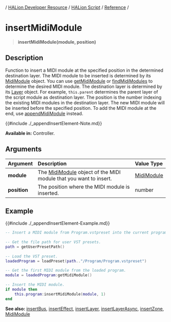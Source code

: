 / [HALion Developer Resource](../../HALion-Developer-Resource.md) / [HALion Script](./HALion-Script.md) / [Reference](./Reference.md) /

# insertMidiModule

>**insertMidiModule(module, position)**

## Description

Function to insert a MIDI module at the specified position in the determined destination layer. The MIDI module to be inserted is determined by its [MidiModule](./MidiModule.md) object. You can use [getMidiModule](./getMidiModule.md) or [findMidiModules](./findMidiModules.md) to determine the desired MIDI module. The destination layer is determined by its [Layer](./Layer.md) object. For example, ``this.parent`` determines the parent layer of the script module as destination layer. The position is the number indexing the existing MIDI modules in the destination layer. The new MIDI module will be inserted before the specified position. To add the MIDI module at the end, use [appendMidiModule](./appendMidiModule.md) instead.

{{#include ./_appendInsertElement-Note.md}}

**Available in:** Controller.

## Arguments

|Argument|Description|Value Type|
|:-|:-|:-|
|**module**|The [MidiModule](./MidiModule.md) object of the MIDI module that you want to insert.|[MidiModule](./MidiModule.md)|
|**position**|The position where the MIDI module is inserted.|number|

## Example

{{#include ./_appendInsertElement-Example.md}}

```lua
-- Insert a MIDI module from Program.vstpreset into the current program.
   
-- Get the file path for user VST presets.
path = getUserPresetPath()
   
-- Load the VST preset.
loadedProgram = loadPreset(path.."/Program/Program.vstpreset")
   
-- Get the first MIDI module from the loaded program.
module = loadedProgram:getMidiModule()
   
-- Insert the MIDI module.
if module then
    this.program:insertMidiModule(module, 1)
end
```

**See also:** [insertBus](./insertBus.md), [insertEffect](./insertEffect.md), [insertLayer](./insertLayer.md), [insertLayerAsync](./insertLayerAsync.md), [insertZone](./insertZone.md), [MidiModule](./MidiModule.md)